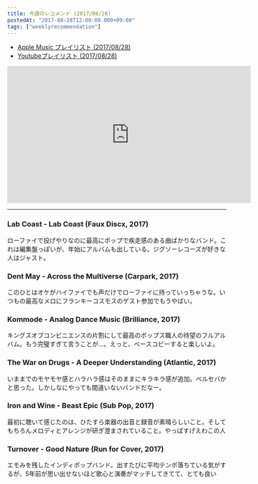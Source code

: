 ```yaml
---
title: 今週のレコメンド (2017/08/28)
postedAt: "2017-08-28T12:00:00.000+09:00"
tags: ["weeklyrecommendation"]
---
```


* [Apple Music プレイリスト (2017/08/28)](https://itunes.apple.com/jp/playlist/%E4%BB%8A%E9%80%B1%E3%81%AE%E3%83%AC%E3%82%B3%E3%83%A1%E3%83%B3%E3%83%89-2017-08-28/idpl.u-yZyVbKlTzBWR7p)
* [Youtubeプレイリスト (2017/08/28)](https://www.youtube.com/playlist?list=PLegnWsUgQayeSxKYktqxQ8lVomn1Weg0-)
<iframe width="560" height="315" src="https://www.youtube.com/embed/videoseries?list=PLegnWsUgQayeSxKYktqxQ8lVomn1Weg0-" frameborder="0" allowfullscreen=""></iframe> 

---

### Lab Coast - Lab Coast (Faux Discx, 2017)

ローファイで投げやりなのに最高にポップで疾走感のある曲ばかりなバンド。これは編集盤っぽいが、年始にアルバムも出している。ジグソーレコーズが好きな人はジャスト。

### Dent May - Across the Multiverse (Carpark, 2017)

このひとはオケがハイファイでも声だけでローファイに持っていっちゃうな。いつもの最高なメロにフランキーコスモスのゲスト参加でもうやばい。

### Kommode - Analog Dance Music (Brilliance, 2017)

キングスオブコンビニエンスの片割にして最高のポップス職人の待望のフルアルバム。もう完璧すぎて言うことが…。えっと、ベースコピーすると楽しいよ。

### The War on Drugs - A Deeper Understanding (Atlantic, 2017)

いままでのモヤモヤ感とハラハラ感はそのままにキラキラ感が追加。ベルセバかと思った。しかしなにやっても間違いないバンドだなー。

### Iron and Wine - Beast Epic (Sub Pop, 2017)

最初に聴いて感じたのは、ひたすら楽器の出音と録音が素晴らしいこと。そしてもちろんメロディとアレンジが研ぎ澄まされていること。やっぱすげえわこの人

### Turnover - Good Nature (Run for Cover, 2017)

エモみを残したインディポップバンド。出すたびに平均テンポ落ちている気がするが、5年前が思い出せないほど歌心と演奏がマッチしてきてて、とても良い